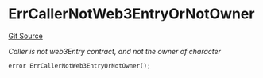 # ErrCallerNotWeb3EntryOrNotOwner
[Git Source](https://github.com/Crossbell-Box/Crossbell-Contracts/blob/3060ff9b47459c3bc54ac39115cb04b01451f340/contracts/libraries/Error.sol)

*Caller is not web3Entry contract, and not the owner of character*


```solidity
error ErrCallerNotWeb3EntryOrNotOwner();
```

